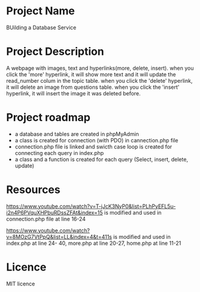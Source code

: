 
# Project Name 
BUilding a Database Service

# Project Description
A webpage with images, text and hyperlinks(more, delete, insert). 
when you click the 'more' hyperlink, it will show more text and it will update the read_number colum in the topic table.
when you click the 'delete' hyperlink, it will delete an image from questions table.
when you click the 'insert' hyperlink, it will insert the image it was deleted before.

# Project roadmap
- a database and tables are created in phpMyAdmin
- a class is created for connection (with PDO) in cannection.php file
- connection.php file is linked and swicth case loop is created for connecting each query in index.php
- a class and a function is created for each query (Select, insert, delete, update)

# Resources
https://www.youtube.com/watch?v=T-jJcK3NyP0&list=PLhPyEFL5u-i2n4P6PVquXHPbuRDssZFAt&index=15
is modified and used in connection.php file at line 16-24

https://www.youtube.com/watch?v=8MOzG7VtPpQ&list=LL&index=4&t=411s
is modified and used in index.php at line 24- 40, more.php at line 20-27, home.php at line 11-21


# Licence 
MIT licence
